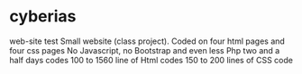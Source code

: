 # cyberias
web-site test
Small website (class project).
Coded on four html pages and four css pages 
No Javascript, no Bootstrap and even less Php
two and a half days codes
100 to 1560 line of Html codes
150 to 200 lines of CSS code
